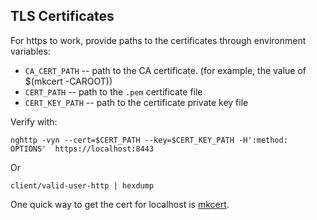 ## TLS Certificates

For https to work, provide paths to the certificates through environment variables:

* `CA_CERT_PATH` -- path to the CA certificate. (for example, the value of $(mkcert -CAROOT))
* `CERT_PATH` -- path to the `.pem` certificate file
* `CERT_KEY_PATH` -- path to the certificate private key file


Verify with:

    nghttp -vyn --cert=$CERT_PATH --key=$CERT_KEY_PATH -H':method: OPTIONS'  https://localhost:8443

Or

    client/valid-user-http | hexdump

One quick way to get the cert for localhost is [mkcert](https://github.com/FiloSottile/mkcert).